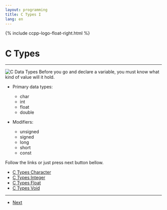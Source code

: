 ```yaml
---
layout: programming
title: C Types I
lang: en
---
```

{% include ccpp-logo-float-right.html %}

# C Types
*** 

<img src="../images/primary-data-type.png" class="w-50 mr-5 rounded float-right" alt="C Data Types"> 
Before you go and declare a variable, you must know what kind of value will it hold.


* Primary data types:
  * char
  * int
  * float
  * double


* Modifiers:
  * unsigned
  * signed
  * long
  * short
  * const

Follow the links or just press next button bellow.

* [C Types Character](/programming/ccplus/docs/c-types-character-01.html)
* [C Types Integer](/programming/ccplus/docs/c-types-integer-01.html) 
* [C Types Float](/programming/ccplus/docs/c-types-float-01.html) 
* [C Types Void](/programming/ccplus/docs/c-types-void-01.html)


*** 

<nav class="navbar justify-content-center p-0" >
  <ul class="pagination align-middle">
    <li class="page-item"><a class="page-link" href="/programming/ccplus/docs/c-types-character-01.html">Next</a></li>
  </ul>
</nav>
